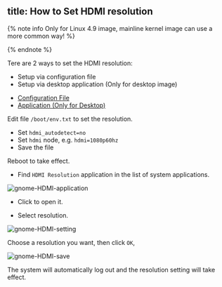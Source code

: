 title: How to Set HDMI resolution
---

{% note info Only for Linux 4.9 image, mainline kernel image can use a more common way! %}

{% endnote %}

Tere are 2 ways to set the HDMI resolution:

* Setup via configuration file
* Setup via desktop application (Only for desktop image)


<ul class="nav nav-tabs" id="myTab" role="tablist">
  <li class="nav-item" role="presentation">
    <a class="nav-link active" id="file-tab" data-toggle="tab" href="#file" role="tab" aria-controls="file" aria-selected="true">Configuration File</a>
  </li>
  <li class="nav-item" role="presentation">
    <a class="nav-link" id="app-tab" data-toggle="tab" href="#app" role="tab" aria-controls="app" aria-selected="false">Application (Only for Desktop)</a>
  </li>
</ul>
<div class="tab-content" id="myTabContent">
<div class="tab-pane fade show active" id="file" role="tabpanel" aria-labelledby="file-tab">

Edit file `/boot/env.txt` to set the resolution. 

* Set `hdmi_autodetect=no`
* Set `hdmi` node, e.g. `hdmi=1080p60hz`
* Save the file

Reboot to take effect.

</div>
<div class="tab-pane fade show" id="app" role="tabpanel" aria-labelledby="app-tab">

* Find `HDMI Resolution` application in the list of system applications.

![gnome-HDMI-application](/images/vim1/gnome-HDMI-application.png)

* Click to open it.

* Select resolution.

![gnome-HDMI-setting](/images/vim1/gnome-HDMI-setting.png)

Choose a resolution you want, then click `OK`,

![gnome-HDMI-save](/images/vim1/gnome-HDMI-save.png)

The system will automatically log out and the resolution setting will take effect.
